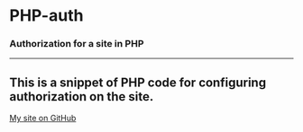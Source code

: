 # PHP-auth
### Authorization for a site in PHP
***
This is a snippet of PHP code for configuring authorization on the site.
---
[My site on GitHub](https://poliweb.github.io/)
